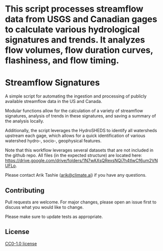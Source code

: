 # This script processes streamflow data from USGS and Canadian gages to calculate various hydrological signatures and trends. It analyzes flow volumes, flow duration curves, flashiness, and flow timing.


# Streamflow Signatures

A simple script for automating the ingestion and processing of publicly available streamflow data in the US and Canada.

Modular functions allow for the calculation of a variety of streamflow signatures, analysis of trends in these signatures, and saving a summary of the analysis locally.

Additionally, the script leverages the HydroSHEDS to identify all watersheds upstream each gage, which allows for a quick identification of various watershed hydro-, socio-, geophysical features.

Note that this workflow leverages several datasets that are not included in the github repo. All files (in the expected structure) are located here: https://drive.google.com/drive/folders/1N7wAXsQRexsNQi7h4tlwCf6um2VNUFLo.

Please contact Arik Tashie (arik@climate.ai) if you have any questions.

## Contributing

Pull requests are welcome. For major changes, please open an issue first
to discuss what you would like to change.

Please make sure to update tests as appropriate.

## License

[CC0-1.0 license](https://creativecommons.org/publicdomain/zero/1.0/deed.en)

